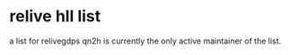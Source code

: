 # relive hll list

a list for relivegdps
qn2h is currently the only active maintainer of the list. 
